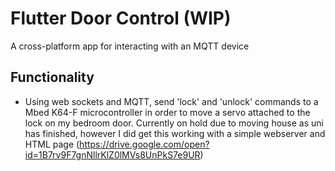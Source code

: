 # Flutter Door Control (WIP)

A cross-platform app for interacting with an MQTT device

## Functionality
- Using web sockets and MQTT, send 'lock' and 'unlock' commands to a Mbed K64-F microcontroller in order to move a servo attached to the lock on my bedroom door. Currently on hold due to moving house as uni has finished, however I did get this working with a simple webserver and HTML page (https://drive.google.com/open?id=1B7rv9F7gnNllrKlZ0lMVs8UnPkS7e9UR)
